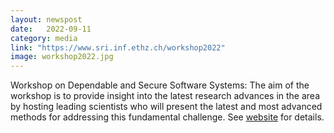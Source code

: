 ```yaml
---
layout: newspost
date:   2022-09-11
category: media
link: "https://www.sri.inf.ethz.ch/workshop2022"
image: workshop2022.jpg
---
```



[]() Workshop on Dependable and Secure Software Systems: The aim of the workshop is to provide insight into the latest research advances in the area by hosting leading scientists who will present the latest and most advanced methods for addressing this fundamental challenge. See [website](https://www.sri.inf.ethz.ch/workshop2022) for details.

